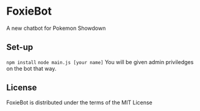 # FoxieBot
A new chatbot for Pokemon Showdown

Set-up
------
``npm install``
``node main.js [your name]``
You will be given admin priviledges on the bot that way.

License
-------
FoxieBot is distributed under the terms of the MIT License
